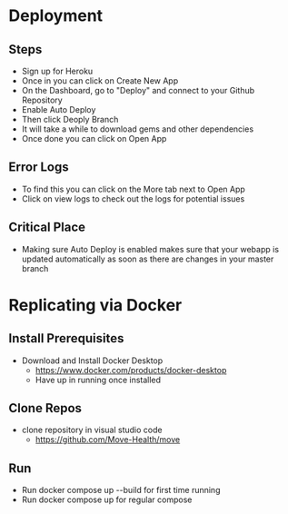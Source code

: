 # Deployment
## Steps
- Sign up for Heroku
- Once in you can click on Create New App
- On the Dashboard, go to "Deploy" and connect to your Github Repository
- Enable Auto Deploy
- Then click Deoply Branch
- It will take a while to download gems and other dependencies
- Once done you can click on Open App

## Error Logs
- To find this you can click on the More tab next to Open App
- Click on view logs to check out the logs for potential issues

## Critical Place
-  Making sure Auto Deploy is enabled makes sure that your webapp is updated automatically as soon as there are changes in your master branch

# Replicating via Docker

## Install Prerequisites
- Download and Install Docker Desktop
  - https://www.docker.com/products/docker-desktop
  - Have up in running once installed 

## Clone Repos 
- clone repository in visual studio code
  - https://github.com/Move-Health/move

## Run
- Run docker compose up --build for first time running
- Run docker compose up for regular compose
